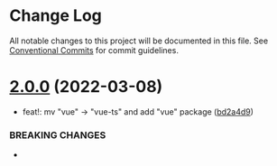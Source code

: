 # Change Log

All notable changes to this project will be documented in this file.
See [Conventional Commits](https://conventionalcommits.org) for commit guidelines.

# [2.0.0](https://github.com/DevilTea/eslint-config/compare/v1.0.5...v2.0.0) (2022-03-08)


* feat!: mv "vue" -> "vue-ts" and add "vue" package ([bd2a4d9](https://github.com/DevilTea/eslint-config/commit/bd2a4d94760ef7cd0a32a68327c3091224bfc85d))


### BREAKING CHANGES

*
